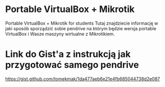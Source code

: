 # Portable VirtualBox + Mikrotik 
 Portable VirtualBox + Mikrotik  for students
Tutaj znajdziecie informację w jaki sposób sporządzić sobie pendrive na którym będzie wersja portable VirtualBox i Wasze maszyny wirtualne z Mikrotikiem.

# Link do Gist'a z instrukcją jak przygotować samego pendrive
https://gist.github.com/tomekmak/1da477aeb6e21e4fb685044738d2e087
